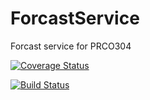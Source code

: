 # ForcastService
Forcast service for PRCO304

[![Coverage Status](https://coveralls.io/repos/github/gwdowner/ForcastService/badge.svg?branch=master)](https://coveralls.io/github/gwdowner/ForcastService?branch=master)

[![Build Status](https://travis-ci.com/gwdowner/ForecastService.svg?branch=master)](https://travis-ci.com/gwdowner/ForecastService)
